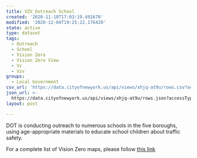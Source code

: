 ```yaml
---
title: VZV_Outreach School
created: '2020-11-10T17:03:19.491670'
modified: '2020-12-04T19:25:22.176420'
state: active
type: dataset
tags:
  - Outreach
  - School
  - Vision Zero
  - Vision Zero View
  - Vz
  - Vzv
groups:
  - Local Government
csv_url: 'https://data.cityofnewyork.us/api/views/xhjq-at9u/rows.csv?accessType=DOWNLOAD'
json_url: >-
  https://data.cityofnewyork.us/api/views/xhjq-at9u/rows.json?accessType=DOWNLOAD
layout: post

---
```

DOT is conducting outreach to numerous schools in the five boroughs, using age-appropriate materials to educate school children about traffic safety.

For a complete list of Vision Zero maps, please follow <a href="https://data.cityofnewyork.us/browse?q=vzv&sortBy=last_modified&utf8=%E2%9C%93">this link</a>
